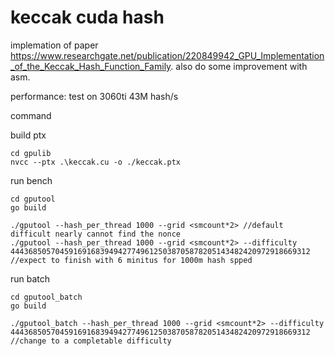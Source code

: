 # keccak cuda hash

implemation of paper https://www.researchgate.net/publication/220849942_GPU_Implementation_of_the_Keccak_Hash_Function_Family.
also do some improvement with asm.


performance: test on 3060ti         43M hash/s

command

build ptx
```
cd gpulib
nvcc --ptx .\keccak.cu -o ./keccak.ptx
```

run bench
```
cd gputool
go build

./gputool --hash_per_thread 1000 --grid <smcount*2> //default difficult nearly cannot find the nonce
./gputool --hash_per_thread 1000 --grid <smcount*2> --difficulty 4443685057045916916839494277496125038705878205143482420972918669312  //expect to finish with 6 minitus for 1000m hash spped
```

run batch
```
cd gputool_batch
go build

./gputool_batch --hash_per_thread 1000 --grid <smcount*2> --difficulty 4443685057045916916839494277496125038705878205143482420972918669312  //change to a completable difficulty
```